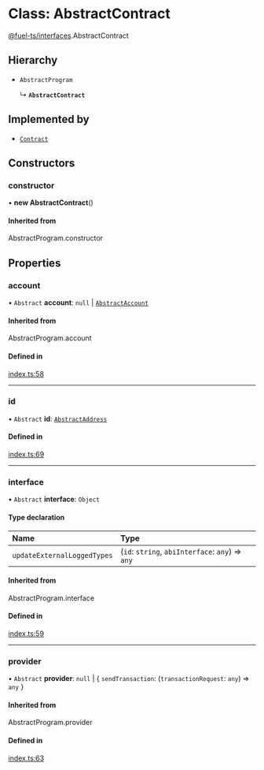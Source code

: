 # Class: AbstractContract

[@fuel-ts/interfaces](/api/Interfaces/index.md).AbstractContract

## Hierarchy

- `AbstractProgram`

  ↳ **`AbstractContract`**

## Implemented by

- [`Contract`](/api/Program/Contract.md)

## Constructors

### constructor

• **new AbstractContract**()

#### Inherited from

AbstractProgram.constructor

## Properties

### account

• `Abstract` **account**: ``null`` \| [`AbstractAccount`](/api/Interfaces/AbstractAccount.md)

#### Inherited from

AbstractProgram.account

#### Defined in

[index.ts:58](https://github.com/FuelLabs/fuels-ts/blob/bb4b542a/packag/api/src/index.ts#L58)

___

### id

• `Abstract` **id**: [`AbstractAddress`](/api/Interfaces/AbstractAddress.md)

#### Defined in

[index.ts:69](https://github.com/FuelLabs/fuels-ts/blob/bb4b542a/packag/api/src/index.ts#L69)

___

### interface

• `Abstract` **interface**: `Object`

#### Type declaration

| Name | Type |
| :------ | :------ |
| `updateExternalLoggedTypes` | (`id`: `string`, `abiInterface`: `any`) => `any` |

#### Inherited from

AbstractProgram.interface

#### Defined in

[index.ts:59](https://github.com/FuelLabs/fuels-ts/blob/bb4b542a/packag/api/src/index.ts#L59)

___

### provider

• `Abstract` **provider**: ``null`` \| { `sendTransaction`: (`transactionRequest`: `any`) => `any`  }

#### Inherited from

AbstractProgram.provider

#### Defined in

[index.ts:63](https://github.com/FuelLabs/fuels-ts/blob/bb4b542a/packag/api/src/index.ts#L63)
